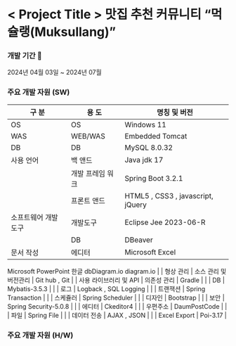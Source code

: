 
# < Project Title > 맛집 추천 커뮤니티 “먹슐랭(Muksullang)”

### 개발 기간 📆

2024년 04월 03일 ~ 2024년 07월

### 주요 개발 자원 (SW)

| 구 분 | 용 도 | 명칭 및 버전 |
| --- | --- | --- |
| OS | OS | Windows 11 |
| WAS | WEB/WAS | Embedded Tomcat |
| DB | DB | MySQL 8.0.32 |
| 사용 언어 | 백 앤드 | Java jdk 17 |
|  | 개발 프레임 워크 | Spring Boot 3.2.1 |
|  | 프론트 앤드 | HTML5 , CSS3 , javascript, jQuery |
| 소프트웨어 개발도구 | 개발도구 | Eclipse Jee 2023-06-R |
|  | DB | DBeaver |
| 문서 작성 | 에디터 | Microsoft Excel 
Microsoft PowerPoint 
한글 
dbDiagram.io
diagram.io |
| 형상 관리 | 소스 관리 및 버전관리 | Git hub , Git |
| 사용 라이브러리 및 API | 의존성 관리 | Gradle |
|  | DB | Mybatis-3.5.3 |
|  | 로그 | Logback , SQL Logging |
|  | 트랜잭션 | Spring Transaction |
|  | 스케쥴러 | Spring Scheduler |
|  | 디자인 | Bootstrap |
|  | 보안 | Spring Security-5.0.8 |
|  | 에디터 | Ckeditor4 |
|  | 우편주소 | DaumPostCode |
|  | 파일 | Spring File |
|  | 데이터 전송 | AJAX , JSON |
|  | Excel Export | Poi-3.17 |

### 주요 개발 자원 (H/W)
